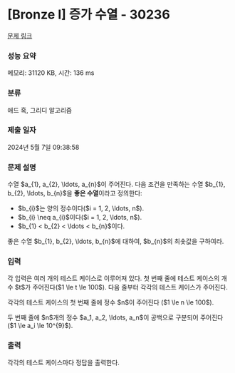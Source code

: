 # [Bronze I] 증가 수열 - 30236 

[문제 링크](https://www.acmicpc.net/problem/30236) 

### 성능 요약

메모리: 31120 KB, 시간: 136 ms

### 분류

애드 혹, 그리디 알고리즘

### 제출 일자

2024년 5월 7일 09:38:58

### 문제 설명

<p>수열 $a_{1}, a_{2}, \ldots, a_{n}$이 주어진다. 다음 조건을 만족하는 수열 $b_{1}, b_{2}, \ldots, b_{n}$을 <strong>좋은 수열</strong>이라고 정의한다:</p>

<ul>
	<li>$b_{i}$는 양의 정수이다($i = 1, 2, \ldots, n$).</li>
	<li>$b_{i} \neq a_{i}$이다($i = 1, 2, \ldots, n$).</li>
	<li>$b_{1} < b_{2} < \ldots < b_{n}$이다.</li>
</ul>

<p>좋은 수열 $b_{1}, b_{2}, \ldots, b_{n}$에 대하여, $b_{n}$의 최솟값을 구하여라.</p>

### 입력 

 <p>각 입력은 여러 개의 테스트 케이스로 이루어져 있다. 첫 번째 줄에 테스트 케이스의 개수 $t$가 주어진다($1 \le t \le 100$). 다음 줄부터 각각의 테스트 케이스가 주어진다.</p>

<p>각각의 테스트 케이스의 첫 번째 줄에 정수 $n$이 주어진다 ($1 \le n \le 100$).</p>

<p>두 번째 줄에 $n$개의 정수 $a_1, a_2, \ldots, a_n$이 공백으로 구분되어 주어진다 ($1 \le a_i \le 10^{9}$).</p>

### 출력 

 <p>각각의 테스트 케이스마다 정답을 출력한다.</p>

